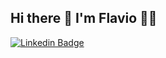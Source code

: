 ## Hi there 👋 I'm Flavio 👨‍💻
[![Linkedin Badge](https://img.shields.io/badge/LinkedIn-0077B5?style=for-the-badge&logo=linkedin&logoColor=white=&link=https://www.linkedin.com/in/flavioapereira/)](https://www.linkedin.com/in/flavioapereira/)








<!--
**flavioalessandropereira/flavioalessandropereira** is a ✨ _special_ ✨ repository because its `README.md` (this file) appears on your GitHub profile.

Here are some ideas to get you started:

- 🔭 I’m currently working on ...
- 🌱 I’m currently learning ...
- 👯 I’m looking to collaborate on ...
- 🤔 I’m looking for help with ...
- 💬 Ask me about ...
- 📫 How to reach me: ...
- 😄 Pronouns: ...
- ⚡ Fun fact: ...
-->
<!--stackedit_data:
eyJoaXN0b3J5IjpbLTE4NDE0MTE5OTIsLTcwODIxMjIwLDExOT
Q3ODA2NzEsLTE1NjExOTA1NzcsLTE2MzYyNzM3NTEsLTExNzIx
MjU1MDUsLTQzNzkxNjU4NSwxOTMwNjM0MzU1LC0xNDE2ODcwNj
M4LDg4NzE2NzM2NCwtNTc0Njg5ODA4LC0xODI2NTU3ODk3XX0=

-->